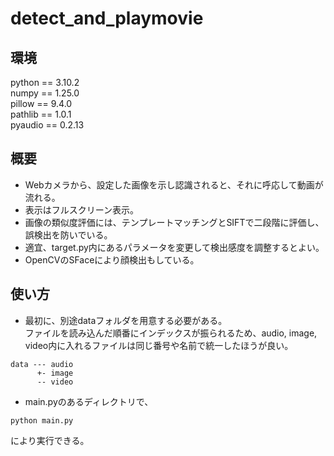 # detect_and_playmovie
## 環境
python == 3.10.2  
numpy == 1.25.0  
pillow == 9.4.0  
pathlib == 1.0.1  
pyaudio == 0.2.13  

## 概要
- Webカメラから、設定した画像を示し認識されると、それに呼応して動画が流れる。
- 表示はフルスクリーン表示。
- 画像の類似度評価には、テンプレートマッチングとSIFTで二段階に評価し、誤検出を防いでいる。
- 適宜、target.py内にあるパラメータを変更して検出感度を調整するとよい。
- OpenCVのSFaceにより顔検出もしている。

## 使い方
- 最初に、別途dataフォルダを用意する必要がある。  
  ファイルを読み込んだ順番にインデックスが振られるため、audio, image, video内に入れるファイルは同じ番号や名前で統一したほうが良い。
```
data --- audio  
      +- image  
      -- video
```

- main.pyのあるディレクトリで、
```
python main.py
```
により実行できる。
